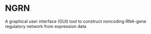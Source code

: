 # NGRN
A graphical user interface (GUI) tool to construct noncoding RNA-gene regulatory network from expression data
